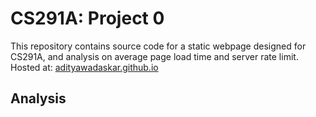 # CS291A: Project 0

This repository contains source code for a static webpage designed for CS291A, and analysis on average page load time and server rate limit.
Hosted at: [adityawadaskar.github.io](adityawadaskar.github.io)

## Analysis


